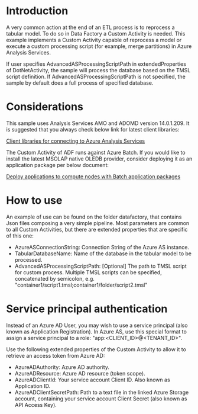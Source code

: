# Introduction
A very common action at the end of an ETL process is to reprocess a tabular model. To do so in Data Factory a Custom Activity is needed.
This example implements a Custom Activity capable of reprocess a model or execute a custom processing script (for example, merge partitions) in Azure Analysis Services. 

If user specifies AdvancedASProcessingScriptPath in extendedProperties of DotNetActivity, the sample will process the database based on the TMSL script definition.
If AdvancedASProcessingScriptPath is not specified, the sample by default does a full process of specified database. 


# Considerations
This sample uses Analysis Services AMO and ADOMD version 14.0.1.209. It is suggested that you always check below link for latest client libraries: 

[Client libraries for connecting to Azure Analysis Services](https://docs.microsoft.com/en-us/azure/analysis-services/analysis-services-data-providers)

The Custom Activity of ADF runs against Azure Batch. If you would like to install the latest MSOLAP native OLEDB provider, consider deploying it as an application package per below document: 

[Deploy applications to compute nodes with Batch application packages](https://docs.microsoft.com/en-us/azure/batch/batch-application-packages)

# How to use
An example of use can be found on the folder datafactory, that contains Json files composing a very simple pipeline.
Most parameters are common to all Custom Activities, but there are extended properties that are specific of this one:

- AzureASConnectionString: Connection String of the Azure AS instance.
- TabularDatabaseName: Name of the database in the tabular model to be processed.
- AdvancedASProcessingScriptPath: [Optional] The path to TMSL script for custom process. 
  Multiple TMSL scripts can be specified, concatenated by semicolon, e.g. "container1/script1.tmsl;container1/folder/script2.tmsl"

# Service principal authentication
Instead of an Azure AD User, you may wish to use a service principal (also known as Application Registration).
In Azure AS, use this special format to assign a service principal to a role: "app:<CLIENT_ID>@<TENANT_ID>".

Use the following extended properties of the Custom Activity to allow it to retrieve an access token from Azure AD:

- AzureADAuthority: Azure AD authority.
- AzureADResource: Azure AD resource (token scope).
- AzureADClientId: Your service account Client ID. Also known as Application ID.
- AzureADClientSecretPath: Path to a text file in the linked Azure Storage account, containing your service account Client Secret (also known as API Access Key).

